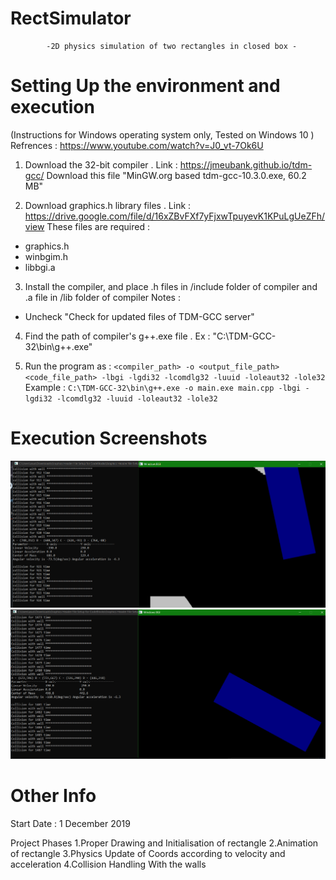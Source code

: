 # RectSimulator

			-2D physics simulation of two rectangles in closed box -


# Setting Up the environment and execution
(Instructions for Windows operating system only, Tested on Windows 10 ) <br>
Refrences : https://www.youtube.com/watch?v=J0_vt-7Ok6U

1. Download the 32-bit compiler . Link : https://jmeubank.github.io/tdm-gcc/ 
Download this file "MinGW.org based tdm-gcc-10.3.0.exe, 60.2 MB"

2. Download graphics.h library files . Link : https://drive.google.com/file/d/16xZBvFXf7yFjxwTpuyevK1KPuLgUeZFh/view
These files are required : 
- graphics.h
- winbgim.h
- libbgi.a

3. Install the compiler, and place .h files in /include folder of compiler and .a file in /lib folder of compiler
Notes : 
- Uncheck "Check for updated files of TDM-GCC server"

4. Find the path of compiler's g++.exe file . Ex : "C:\TDM-GCC-32\bin\g++.exe"

5. Run the program as : `<compiler_path> -o <output_file_path> <code_file_path> -lbgi -lgdi32 -lcomdlg32 -luuid -loleaut32 -lole32`
Example : ` C:\TDM-GCC-32\bin\g++.exe -o main.exe main.cpp -lbgi -lgdi32 -lcomdlg32 -luuid -loleaut32 -lole32 `

# Execution Screenshots 

<img src="./images/SS1.png" />
<img src="./images/SS2.png" />

# Other Info

Start Date : 1 December 2019

Project Phases 
	1.Proper Drawing and Initialisation of rectangle 
	2.Animation of rectangle
	3.Physics Update of Coords according to velocity and acceleration
	4.Collision Handling With the walls
